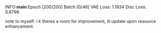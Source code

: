 INFO:__main__:Epoch [200/200] Batch [0/46] VAE Loss: 1.1934 Disc Loss: 0.6796

note to myself: i k theres a room for improvement, ill update upon resource enhancement.
